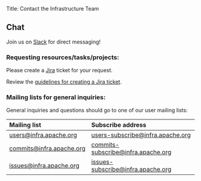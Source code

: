 Title: Contact the Infrastructure Team

## Chat
Join us on [Slack](http://infra.chat/) for direct messaging!

### Requesting resources/tasks/projects:
Please create a [Jira](https://issues.apache.org/jira/) ticket for your request. 

Review the [guidelines for creating a Jira ticket](jira-guidelines).


### Mailing lists for general inquiries:
General inquiries and questions should go to one of our user mailing lists:

| Mailing list      | Subscribe address | 
|:-------------------|:------------------|
| users@infra.apache.org | users-subscribe@infra.apache.org | 
| commits@infra.apache.org | commits-subscribe@infra.apache.org | 
| issues@infra.apache.org | issues-subscribe@infra.apache.org | 
